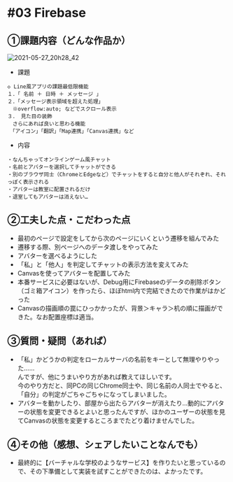# #03 Firebase
## ①課題内容（どんな作品か）
![2021-05-27_20h28_42](https://user-images.githubusercontent.com/69302785/119818477-398cea00-bf2a-11eb-9a38-15d804a95ba0.png)
- 課題
```
◇ Line風アプリの課題最低限機能
１．「 名前 ＋ 日時 ＋ メッセージ 」
２．「メッセージ表示領域を超えた処理」
　※overflow:auto; などでスクロール表示
３． 見た目の装飾
　さらにあれば良いと思わる機能
　「アイコン」「翻訳」「Map連携」「Canvas連携」など
```
- 内容
```
・なんちゃってオンラインゲーム風チャット
・名前とアバターを選択してチャットができる
・別のブラウザ同士（ChromeとEdgeなど）でチャットをすると自分と他人がそれぞれ、それっぽく表示される
・アバターは教室に配置されるだけ
・退室してもアバターは消えない…
```

## ②工夫した点・こだわった点
- 最初のページで設定をしてから次のページにいくという遷移を組んでみた
- 遷移する際、別ページへのデータ渡しをやってみた
- アバターを選べるようにした
- 「私」と「他人」を判定してチャットの表示方法を変えてみた
- Canvasを使ってアバターを配置してみた
- 本番サービスに必要はないが、Debug用にFirebaseのデータの削除ボタン（ゴミ箱アイコン）を作ったら、ほぼhtml内で完結できたので作業がはかどった
- Canvasの描画順の罠にひっかかったが、背景＞キャラ＞机の順に描画ができた。なお配置座標は適当。


## ③質問・疑問（あれば）
- 「私」かどうかの判定をローカルサーバの名前をキーとして無理やりやった……  
んですが、他にうまいやり方があれば教えてほしいです。  
今のやり方だと、同PCの同じChrome同士や、同じ名前の人同士でやると、「自分」の判定がごちゃごちゃになってしまいました。
- アバターを動かしたり、部屋から出たらアバターが消えたり…動的にアバターの状態を変更できるとよいと思ったんですが、ほかのユーザーの状態を見てCanvasの状態を変更するところまでたどり着けませんでした。

## ④その他（感想、シェアしたいことなんでも）
- 最終的に【バーチャルな学校のようなサービス】を作りたいと思っているので、その下準備として実装を試すことができたのは、よかったです。


